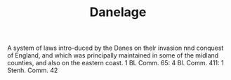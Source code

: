 ---
title: Danelage
letter: D
permalink: "/definitions/bld-danelage.html"
body: 'A system of laws intro-duced by the Danes on thelr invasion nnd conquest of
  England, and which was principally maintained in some of the midland counties, and
  also on the eastern coast. 1 BL Comm. 65: 4 Bl. Comm. 411: 1 Stenh. Comm. 42'
published_at: '2018-07-07'
source: Black's Law Dictionary 2nd Ed (1910)
layout: post
---